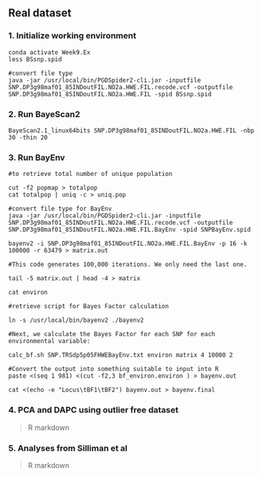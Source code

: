## Real dataset

### 1. Initialize working environment
```
conda activate Week9.Ex
less BSsnp.spid

#convert file type
java -jar /usr/local/bin/PGDSpider2-cli.jar -inputfile SNP.DP3g98maf01_85INDoutFIL.NO2a.HWE.FIL.recode.vcf -outputfile SNP.DP3g98maf01_85INDoutFIL.NO2a.HWE.FIL -spid BSsnp.spid
```

### 2. Run BayeScan2
```
BayeScan2.1_linux64bits SNP.DP3g98maf01_85INDoutFIL.NO2a.HWE.FIL -nbp 30 -thin 20
```

### 3. Run BayEnv
```
#to retrieve total number of unique population

cut -f2 popmap > totalpop
cat totalpop | uniq -c > uniq.pop

#convert file type for BayEnv
java -jar /usr/local/bin/PGDSpider2-cli.jar -inputfile SNP.DP3g98maf01_85INDoutFIL.NO2a.HWE.FIL.recode.vcf -outputfile SNP.DP3g98maf01_85INDoutFIL.NO2a.HWE.FIL.BayEnv -spid SNPBayEnv.spid

bayenv2 -i SNP.DP3g98maf01_85INDoutFIL.NO2a.HWE.FIL.BayEnv -p 16 -k 100000 -r 63479 > matrix.out

#This code generates 100,000 iterations. We only need the last one.

tail -5 matrix.out | head -4 > matrix

cat environ

#retrieve script for Bayes Factor calculation

ln -s /usr/local/bin/bayenv2 ./bayenv2

#Next, we calculate the Bayes Factor for each SNP for each environmental variable:

calc_bf.sh SNP.TRSdp5p05FHWEBayEnv.txt environ matrix 4 10000 2

#Convert the output into something suitable to input into R
paste <(seq 1 981) <(cut -f2,3 bf_environ.environ ) > bayenv.out

cat <(echo -e "Locus\tBF1\tBF2") bayenv.out > bayenv.final
```

### 4. PCA and DAPC using outlier free dataset
> R markdown

### 5. Analyses from Silliman et al
> R markdown
